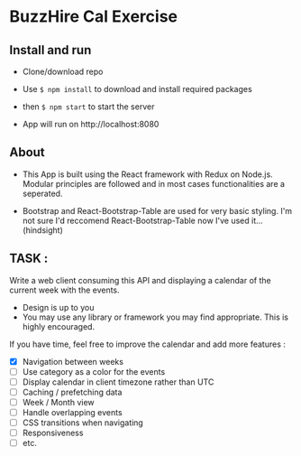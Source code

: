 # BuzzHire Cal Exercise


## Install and run
* Clone/download repo

* Use ```$ npm install``` to download and install required packages

* then ```$ npm start``` to start the server

* App will run on http://localhost:8080


## About

* This App is built using the React framework with Redux on Node.js. Modular principles are followed and in most cases functionalities are a seperated.

* Bootstrap and React-Bootstrap-Table are used for very basic styling. I'm not sure I'd reccomend React-Bootstrap-Table now I've used it... (hindsight)




## TASK :
Write a web client consuming this API and displaying a calendar of the current week with the events.

* Design is up to you
* You may use any library or framework you may find appropriate. This is highly encouraged.

If you have time, feel free to improve the calendar and add more features :
- [x] Navigation between weeks
- [ ] Use category as a color for the events
- [ ] Display calendar in client timezone rather than UTC
- [ ] Caching / prefetching data
- [ ] Week / Month view
- [ ] Handle overlapping events
- [ ] CSS transitions when navigating
- [ ] Responsiveness
- [ ] etc.
